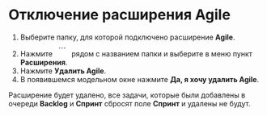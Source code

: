 # Отключение расширения Agile

1. Выберите папку, для которой подключено раcширение **Agile**.
2. Нажмите <img src="../../../../.gitbook/assets/изображение (4) (2) (4) (1).png" alt="" data-size="line"> рядом с названием папки и выберите в меню пункт **Расширения**.
3. Нажмите **Удалить Agile**.
4. В появившемся модельном окне нажмите **Да, я хочу удалить Agile**.

Расширение будет удалено, все задачи, которые были добавлены в очереди **Backlog** и **Спринт** сбросят поле **Спринт** и удалены не будут.
